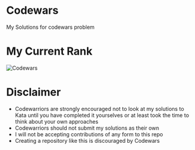 # Codewars
My Solutions for codewars problem

# My Current Rank
![Codewars](https://www.codewars.com/users/Sia%20Yang/badges/large)

# Disclaimer
- Codewarriors are strongly encouraged not to look at my solutions to Kata until you have completed it yourselves or at least took the time to think about your own approaches
- Codewarriors should not submit my solutions as their own
- I will not be accepting contributions of any form to this repo
- Creating a repository like this is discouraged by Codewars
